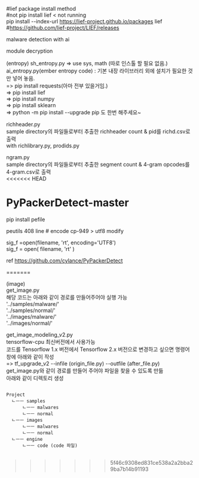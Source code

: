 
#lief package install method  
#not pip install lief < not running  
pip install --index-url  https://lief-project.github.io/packages lief  
#https://github.com/lief-project/LIEF/releases  

malware detection with ai

module decryption


(entropy)
sh_entropy.py => use sys, math (따로 인스톨 할 필요 없음.)  
ai_entropy.py(ember entropy code) : 기본 내장 라이브러리 외에 설치가 필요한 것만 넣어 놓음.  
=> pip install requests(아마 전부 있을거임.)  
=> pip install lief  
=> pip install numpy  
=> pip install sklearn  
=> python -m pip install --upgrade pip 도 한번 해주세요~  

richheader.py   
sample directory의 파일들로부터 추출한 richheader count & pid를 richd.csv로 출력  
with richlibrary.py, prodids.py  

ngram.py   
sample directory의 파일들로부터 추출한 segment count & 4-gram opcodes를 4-gram.csv로 출력  
<<<<<<< HEAD


# PyPackerDetect-master  
pip install pefile  

peutils 408 line #  encode cp-949 > utf8 modify

sig_f =open(filename, 'rt', encoding='UTF8')  
sig_f = open( filename, 'rt' )  

ref https://github.com/cylance/PyPackerDetect  
  
=======
  
  
(image)  
get_image.py  
해당 코드는 아래와 같이 경로를 만들어주어야 실행 가능  
'../samples/malware/'  
'../samples/normal/'  
'../images/malware/'  
'../images/normal/'  
  
get_image_modeling_v2.py  
tensorflow-cpu 최신버전에서 사용가능  
코드를 Tensorflow 1.x 버전에서 Tensorflow 2.x 버전으로 변경하고 싶으면 명령어 창에 아래와 같이 작성    
=> tf_upgrade_v2 --infile (origin_file.py) --outfile (after_file.py)  
get_image.py와 같이 경로를 만들어 주어야 파일을 찾을 수 있도록 만듦  
아래와 같이 디렉토리 생성  
<pre>
<code>
Project
  ㄴㅡㅡ samples  
      ㄴㅡㅡ malwares  
      ㄴㅡㅡ normal  
  ㄴㅡㅡ images  
      ㄴㅡㅡ malwares  
      ㄴㅡㅡ normal  
  ㄴㅡㅡ engine  
      ㄴㅡㅡ code (code 파일)  
</code>
</pre>
>>>>>>> 5f46c9308ed831ce538a2a2bba29ba7b14b91193
